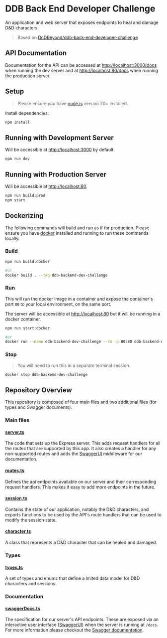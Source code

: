 # DDB Back End Developer Challenge

An application and web server that exposes endpoints to heal and damage D&D characters.
> Based on [DnDBeyond/ddb-back-end-developer-challenge](https://github.com/DnDBeyond/ddb-back-end-developer-challenge)
## API Documentation

Documentation for the API can be accessed at <http://localhost:3000/docs> when running the dev server and at <http://localhost:80/docs> when running the production server.

## Setup

> Please ensure you have [node.js](https://nodejs.org/) version 20+ installed.

Install dependencies:

```sh
npm install
```

## Running with Development Server

Will be accessible at <http://localhost:3000> by default.

```sh
npm run dev
```

## Running with Production Server

Will be accessible at <http://localhost:80>.

```sh
npm run build:prod
npm start
```

## Dockerizing

The following commands will build and run as if for production.
Please ensure you have [docker](https://www.docker.com/products/docker-desktop/) installed and running to run these commands locally.

### Build

```sh
npm run build:docker

#or
docker build . --tag ddb-backend-dev-challenge
```

### Run

This will run the docker image in a container and expose the container's port `80` to your local environment, on the same port.

The server will be accessible at <http://localhost:80> but it will be running in a docker container.

```sh
npm run start:docker

#or
docker run --name ddb-backend-dev-challenge --rm -p 80:80 ddb-backend-dev-challenge
```

### Stop

> You will need to run this in a separate terminal session.

```sh
docker stop ddb-backend-dev-challenge
```

## Repository Overview

This repository is composed of four main files and two additional files (for types and Swagger documents).

### Main files

#### [server.ts](./src/server.ts)

The code that sets up the Express server. This adds request handlers for all the routes that are supported by this app. It also creates a handler for any non-supported routes and adds the [SwaggerUI](https://swagger.io/tools/swagger-ui/) middleware for our documentation.

#### [routes.ts](./src/routes.ts)

Defines the api endpoints available on our server and their corresponding request handlers.
This makes it easy to add more endpoints in the future.

#### [session.ts](./src/session.ts)

Contains the state of our application, notably the D&D characters, and exports functions to be used by the API's route handlers that can be used to modify the session state.

#### [character.ts](./src/character.ts)

A class that represents a D&D character that can be healed and damaged.

### Types

#### [types.ts](./src/types.ts)

A set of types and enums that define a lmited data model for D&D characters and sessions.

### Documentation

#### [swaggerDocs.ts](./src/docs/swagger.ts)

The specification for our server's API endpoints. These are exposed via an interactive user interface ([SwaggerUI](https://swagger.io/tools/swagger-ui/)) when the server is running at `/docs`. <br/>
For more information please checkout the [Swagger documentation](https://swagger.io/docs/specification/about/).
